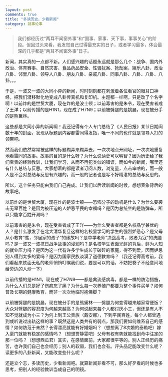 ```yaml
---
layout: post
comments: true
title: "多读历史，少看新闻"
category: 就事论事
---
```


> 我们都经历过“两耳不闻窗外事”和“国事、家事、天下事，事事关心”的阶段。但回过头来看，我发觉自己过得最充实的日子，或者学习最多，体会最深的几乎都是“两耳不闻窗外事”日子。

新闻，其实真的一点都不新。人们感兴趣的话题永远就是那么几个：战争、国内外政治、体育赛事、自然灾害、食品药品安全、性骚扰案、抢劫案、娱乐八卦、政治八卦、邻里八卦、领导人八卦、朋友八卦、亲戚八卦、同事八卦、八卦、八卦、八卦。。。

于是，一波又一波的大同小异的新闻，时时刻刻都在刺激着各位看官的眼耳口神经，把我们潜移默化地变成八卦传真机和复印机。主题都一样啊，只是改了个名字啊！以前炸的是世贸大厦，现在炸的是波士顿；以前毒害的是朱令，现在受害者成了王洋；以前传播的是H1N1，现在成了H7N9；以前被劈腿的是姚晨，现在被分手的是熊黛林。

这些都是大同小异的新闻啊！我还记得有个人专门总结了《人民日报》某节日期间数十年的封面，发现从标题到内容都雷同得发指，唯一不同的也许就是领导人打的领带吧。

然而我们依然常常被这样的标题糊弄来糊弄去，一次次地点开网址，一次次地重复地看雷同的故事。故事的目的是什么呀？为什么说读史可以明智？因为历史给了我们宝贵的经验教训，让我们学习，从而不再犯类似的错误，而如今的新闻，哪里还有什么总结与反思。大家想着的都是读者订阅人数，浏览量，点击率啥的，而一般人是不会对总结与反思有兴趣的，而一般的记者也是写不好精湛的总结与反思的。

所以，这个任务只能由我们自己完成。让我们以后读新闻的时候，想想表象背后的故事吧。

以前炸的是世贸大厦，现在炸的是波士顿——恐怖分子的动机是什么？为什么要袭击无辜百姓？是因为被压迫的人妒忌平民的幸福吗？是因为总统坐的是防弹车，所以只能拿百姓开涮吗？

以前毒害的是朱令，现在受害者成了王洋——为什么受害者都是名校品学兼优的人？是什么激发了在北大清华复旦这样的名校里学习的学生的强烈妒忌心？是父母从小教育“瞧，邻居家的孩子”的缘故吗？是中学老师“决战高考，败者为寇”的洗脑吗？是一波又一波抗日战争故事的浸润吗？是名校学生表面光鲜的背后，鲜为人知的就业压力吗？是因为这一代有许多学生成长于破碎的家庭，得不到爱，因而妒忌别人得到太多的爱吗？是因为国家民族淡漠了道德教育吗？（我还记得高考前，我们看起来铁面无私的老师悄悄叮嘱我们说，要是可以的话，不妨把卷子不经意间地给旁边的人炒一下）

以前传播的是H1N1，现在成了H7N9——都是禽流感病毒，都是一样的防治措施，为什么人们总是好了伤疤忘了痛？为什么每一次养殖户都要为整个事件买单？如何普及长期的健康教育，而非一次次地临时抱佛脚？

以前被劈腿的是姚晨，现在被分手的是熊黛林——劈腿为何变得越来越家常便饭？大众对劈腿的容忍度为何越来越高？为何说起来每个人都讨厌小三，但还是有人不知不觉就成为小三？为何上到王公贵族（戴安娜），下到平民百姓，每个人都曾遇到或听说过出轨这样的事？既然这是人类共有的弱点，那我们要如何维系自己的感情？如何防范于未然？长得漂亮就能有好婚姻吗？（想想离了8次婚的泰勒吧）嫁入豪门就能有稳定的感情吗？（想想贾静雯吧）父母有权有势就能找到命中注定的那一位吗？（想想西瓜君）其实，在感情面前，大家都很平等的。别人正经历的痛苦，也许我们自己也会经历；别人的软弱，我们也会有。评头品足能改变什么呢？读更多的八卦新闻，又能改变些什么呢？

还是立个志，多读历史，少看新闻吧。就算新闻非看不可，那么好歹看的时候也多思考，把别人的经验教训当成自己的明镜。